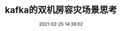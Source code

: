 ---
title: kafka的双机房容灾场景思考
tags: []
categories: []
comments: true
date: 2021-02-25 14:38:02
updated: 2021-02-25 14:38:02
description:
---